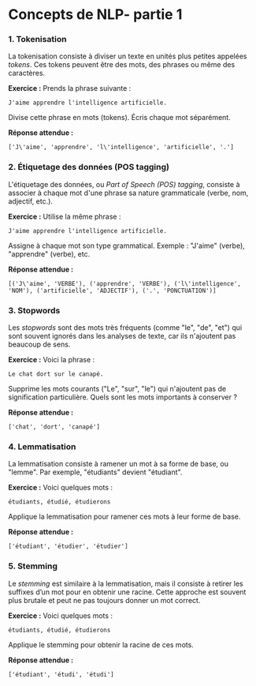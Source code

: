 # Concepts de NLP- partie 1

### 1. **Tokenisation**
La tokenisation consiste à diviser un texte en unités plus petites appelées *tokens*. Ces tokens peuvent être des mots, des phrases ou même des caractères.

**Exercice :**
Prends la phrase suivante :
```
J'aime apprendre l'intelligence artificielle.
```
Divise cette phrase en mots (tokens). Écris chaque mot séparément.

**Réponse attendue :**
```
['J\'aime', 'apprendre', 'l\'intelligence', 'artificielle', '.']
```

### 2. **Étiquetage des données (POS tagging)**
L'étiquetage des données, ou *Part of Speech (POS) tagging*, consiste à associer à chaque mot d'une phrase sa nature grammaticale (verbe, nom, adjectif, etc.).

**Exercice :**
Utilise la même phrase :
```
J'aime apprendre l'intelligence artificielle.
```
Assigne à chaque mot son type grammatical. Exemple : "J'aime" (verbe), "apprendre" (verbe), etc.

**Réponse attendue :**
```
[('J\'aime', 'VERBE'), ('apprendre', 'VERBE'), ('l\'intelligence', 'NOM'), ('artificielle', 'ADJECTIF'), ('.', 'PONCTUATION')]
```

### 3. **Stopwords**
Les *stopwords* sont des mots très fréquents (comme "le", "de", "et") qui sont souvent ignorés dans les analyses de texte, car ils n'ajoutent pas beaucoup de sens.

**Exercice :**
Voici la phrase :
```
Le chat dort sur le canapé.
```
Supprime les mots courants ("Le", "sur", "le") qui n'ajoutent pas de signification particulière. Quels sont les mots importants à conserver ?

**Réponse attendue :**
```
['chat', 'dort', 'canapé']
```

### 4. **Lemmatisation**
La lemmatisation consiste à ramener un mot à sa forme de base, ou "lemme". Par exemple, "étudiants" devient "étudiant".

**Exercice :**
Voici quelques mots :
```
étudiants, étudié, étudierons
```
Applique la lemmatisation pour ramener ces mots à leur forme de base.

**Réponse attendue :**
```
['étudiant', 'étudier', 'étudier']
```

### 5. **Stemming**
Le *stemming* est similaire à la lemmatisation, mais il consiste à retirer les suffixes d’un mot pour en obtenir une racine. Cette approche est souvent plus brutale et peut ne pas toujours donner un mot correct.

**Exercice :**
Voici quelques mots :
```
étudiants, étudié, étudierons
```
Applique le stemming pour obtenir la racine de ces mots.

**Réponse attendue :**
```
['étudiant', 'étudi', 'étudi']
```

